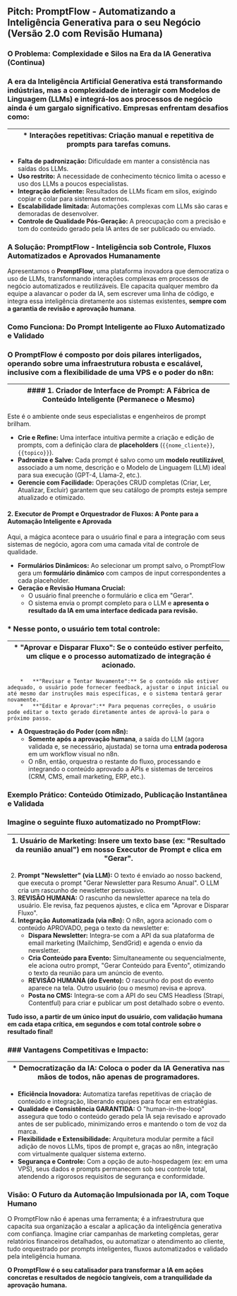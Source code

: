 ## Pitch: PromptFlow - Automatizando a Inteligência Generativa para o seu Negócio (Versão 2.0 com Revisão Humana)

### O Problema: Complexidade e Silos na Era da IA Generativa (Continua)

### A era da Inteligência Artificial Generativa está transformando indústrias, mas a complexidade de interagir com Modelos de Linguagem (LLMs) e integrá-los aos processos de negócio ainda é um gargalo significativo. Empresas enfrentam desafios como:

| *   **Interações repetitivas:** Criação manual e repetitiva de prompts para tarefas comuns. |
|---|


*   **Falta de padronização:** Dificuldade em manter a consistência nas saídas dos LLMs.
*   **Uso restrito:** A necessidade de conhecimento técnico limita o acesso e uso dos LLMs a poucos especialistas.
*   **Integração deficiente:** Resultados de LLMs ficam em silos, exigindo copiar e colar para sistemas externos.
*   **Escalabilidade limitada:** Automações complexas com LLMs são caras e demoradas de desenvolver.
*   **Controle de Qualidade Pós-Geração:** A preocupação com a precisão e tom do conteúdo gerado pela IA antes de ser publicado ou enviado.

### A Solução: PromptFlow - Inteligência sob Controle, Fluxos Automatizados e Aprovados Humanamente

Apresentamos o **PromptFlow**, uma plataforma inovadora que democratiza o uso de LLMs, transformando interações complexas em processos de negócio automatizados e reutilizáveis. Ele capacita qualquer membro da equipe a alavancar o poder da IA, sem escrever uma linha de código, e integra essa inteligência diretamente aos sistemas existentes, **sempre com a garantia de revisão e aprovação humana**.

### Como Funciona: Do Prompt Inteligente ao Fluxo Automatizado e Validado

### O PromptFlow é composto por dois pilares interligados, operando sobre uma infraestrutura robusta e escalável, inclusive com a flexibilidade de uma VPS e o poder do n8n:

| #### 1. Criador de Interface de Prompt: A Fábrica de Conteúdo Inteligente (Permanece o Mesmo) |
|---|



Este é o ambiente onde seus especialistas e engenheiros de prompt brilham.

*   **Crie e Refine:** Uma interface intuitiva permite a criação e edição de prompts, com a definição clara de **placeholders** (`{{nome_cliente}}`, `{{topico}}`).
*   **Padronize e Salve:** Cada prompt é salvo como um **modelo reutilizável**, associado a um nome, descrição e o Modelo de Linguagem (LLM) ideal para sua execução (GPT-4, Llama-2, etc.).
*   **Gerencie com Facilidade:** Operações CRUD completas (Criar, Ler, Atualizar, Excluir) garantem que seu catálogo de prompts esteja sempre atualizado e otimizado.

#### 2. Executor de Prompt e Orquestrador de Fluxos: A Ponte para a Automação Inteligente e Aprovada

Aqui, a mágica acontece para o usuário final e para a integração com seus sistemas de negócio, agora com uma camada vital de controle de qualidade.

*   **Formulários Dinâmicos:** Ao selecionar um prompt salvo, o PromptFlow gera um **formulário dinâmico** com campos de input correspondentes a cada placeholder.
*   **Geração e Revisão Humana Crucial:**
    *   O usuário final preenche o formulário e clica em "Gerar".
    *   O sistema envia o prompt completo para o LLM e **apresenta o resultado da IA em uma interface dedicada para revisão.**
### *   Nesse ponto, o usuário tem total controle:

| *   **"Aprovar e Disparar Fluxo":** Se o conteúdo estiver perfeito, um clique e o processo automatizado de integração é acionado. |
|---|


        *   **"Revisar e Tentar Novamente":** Se o conteúdo não estiver adequado, o usuário pode fornecer feedback, ajustar o input inicial ou até mesmo dar instruções mais específicas, e o sistema tentará gerar novamente.
        *   **"Editar e Aprovar":** Para pequenas correções, o usuário pode editar o texto gerado diretamente antes de aprová-lo para o próximo passo.
*   **A Orquestração do Poder (com n8n):**
    *   **Somente após a aprovação humana**, a saída do LLM (agora validada e, se necessário, ajustada) se torna uma **entrada poderosa** em um workflow visual no n8n.
    *   O n8n, então, orquestra o restante do fluxo, processando e integrando o conteúdo aprovado a APIs e sistemas de terceiros (CRM, CMS, email marketing, ERP, etc.).

### Exemplo Prático: Conteúdo Otimizado, Publicação Instantânea e Validada

### Imagine o seguinte fluxo automatizado no PromptFlow:

| 1.  **Usuário de Marketing:** Insere um texto base (ex: "Resultado da reunião anual") em nosso Executor de Prompt e clica em "Gerar". |
|---|


2.  **Prompt "Newsletter" (via LLM):** O texto é enviado ao nosso backend, que executa o prompt "Gerar Newsletter para Resumo Anual". O LLM cria um rascunho de newsletter persuasivo.
3.  **REVISÃO HUMANA:** O rascunho da newsletter aparece na tela do usuário. Ele revisa, faz pequenos ajustes, e clica em "Aprovar e Disparar Fluxo".
4.  **Integração Automatizada (via n8n):** O n8n, agora acionado com o conteúdo APROVADO, pega o texto da newsletter e:
    *   **Dispara Newsletter:** Integra-se com a API da sua plataforma de email marketing (Mailchimp, SendGrid) e agenda o envio da newsletter.
    *   **Cria Conteúdo para Evento:** Simultaneamente ou sequencialmente, ele aciona outro prompt, "Gerar Conteúdo para Evento", otimizando o texto da reunião para um anúncio de evento.
    *   **REVISÃO HUMANA (do Evento):** O rascunho do post do evento aparece na tela. Outro usuário (ou o mesmo) revisa e aprova.
    *   **Posta no CMS:** Integra-se com a API do seu CMS Headless (Strapi, Contentful) para criar e publicar um post detalhado sobre o evento.

**Tudo isso, a partir de um único input do usuário, com validação humana em cada etapa crítica, em segundos e com total controle sobre o resultado final!**

### ### Vantagens Competitivas e Impacto:

| *   **Democratização da IA:** Coloca o poder da IA Generativa nas mãos de todos, não apenas de programadores. |
|---|


*   **Eficiência Inovadora:** Automatiza tarefas repetitivas de criação de conteúdo e integração, liberando equipes para focar em estratégias.
*   **Qualidade e Consistência GARANTIDA:** O "human-in-the-loop" assegura que todo o conteúdo gerado pela IA seja revisado e aprovado antes de ser publicado, minimizando erros e mantendo o tom de voz da marca.
*   **Flexibilidade e Extensibilidade:** Arquitetura modular permite a fácil adição de novos LLMs, tipos de prompt e, graças ao n8n, integração com virtualmente qualquer sistema externo.
*   **Segurança e Controle:** Com a opção de auto-hospedagem (ex: em uma VPS), seus dados e prompts permanecem sob seu controle total, atendendo a rigorosos requisitos de segurança e conformidade.

### Visão: O Futuro da Automação Impulsionada por IA, com Toque Humano

O PromptFlow não é apenas uma ferramenta; é a infraestrutura que capacita sua organização a escalar a aplicação da inteligência generativa com confiança. Imagine criar campanhas de marketing completas, gerar relatórios financeiros detalhados, ou automatizar o atendimento ao cliente, tudo orquestrado por prompts inteligentes, fluxos automatizados e validado pela inteligência humana.

**O PromptFlow é o seu catalisador para transformar a IA em ações concretas e resultados de negócio tangíveis, com a tranquilidade da aprovação humana.**
